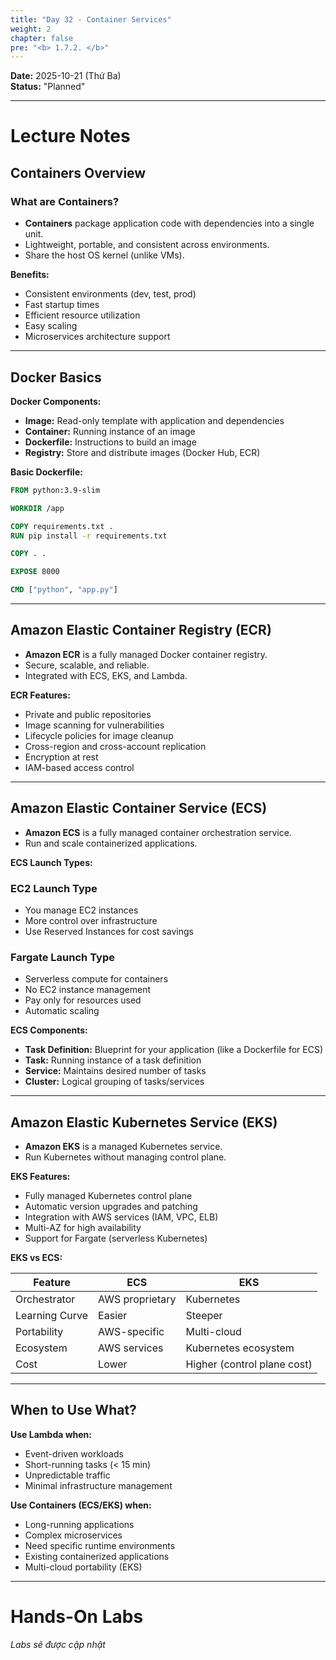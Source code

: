 ```yaml
---
title: "Day 32 - Container Services"
weight: 2
chapter: false
pre: "<b> 1.7.2. </b>"
---
```


**Date:** 2025-10-21 (Thứ Ba)  
**Status:** "Planned"  

---

# **Lecture Notes**

## Containers Overview

### What are Containers?

- **Containers** package application code with dependencies into a single unit.
- Lightweight, portable, and consistent across environments.
- Share the host OS kernel (unlike VMs).

**Benefits:**

- Consistent environments (dev, test, prod)
- Fast startup times
- Efficient resource utilization
- Easy scaling
- Microservices architecture support

---

## Docker Basics

**Docker Components:**

- **Image:** Read-only template with application and dependencies
- **Container:** Running instance of an image
- **Dockerfile:** Instructions to build an image
- **Registry:** Store and distribute images (Docker Hub, ECR)

**Basic Dockerfile:**

```dockerfile
FROM python:3.9-slim

WORKDIR /app

COPY requirements.txt .
RUN pip install -r requirements.txt

COPY . .

EXPOSE 8000

CMD ["python", "app.py"]
```

---

## Amazon Elastic Container Registry (ECR)

- **Amazon ECR** is a fully managed Docker container registry.
- Secure, scalable, and reliable.
- Integrated with ECS, EKS, and Lambda.

**ECR Features:**

- Private and public repositories
- Image scanning for vulnerabilities
- Lifecycle policies for image cleanup
- Cross-region and cross-account replication
- Encryption at rest
- IAM-based access control

---

## Amazon Elastic Container Service (ECS)

- **Amazon ECS** is a fully managed container orchestration service.
- Run and scale containerized applications.

**ECS Launch Types:**

### EC2 Launch Type

- You manage EC2 instances
- More control over infrastructure
- Use Reserved Instances for cost savings

### Fargate Launch Type

- Serverless compute for containers
- No EC2 instance management
- Pay only for resources used
- Automatic scaling

**ECS Components:**

- **Task Definition:** Blueprint for your application (like a Dockerfile for ECS)
- **Task:** Running instance of a task definition
- **Service:** Maintains desired number of tasks
- **Cluster:** Logical grouping of tasks/services

---

## Amazon Elastic Kubernetes Service (EKS)

- **Amazon EKS** is a managed Kubernetes service.
- Run Kubernetes without managing control plane.

**EKS Features:**

- Fully managed Kubernetes control plane
- Automatic version upgrades and patching
- Integration with AWS services (IAM, VPC, ELB)
- Multi-AZ for high availability
- Support for Fargate (serverless Kubernetes)

**EKS vs ECS:**

| Feature | ECS | EKS |
|---------|-----|-----|
| Orchestrator | AWS proprietary | Kubernetes |
| Learning Curve | Easier | Steeper |
| Portability | AWS-specific | Multi-cloud |
| Ecosystem | AWS services | Kubernetes ecosystem |
| Cost | Lower | Higher (control plane cost) |

---

## When to Use What?

**Use Lambda when:**

- Event-driven workloads
- Short-running tasks (< 15 min)
- Unpredictable traffic
- Minimal infrastructure management

**Use Containers (ECS/EKS) when:**

- Long-running applications
- Complex microservices
- Need specific runtime environments
- Existing containerized applications
- Multi-cloud portability (EKS)

---

# **Hands-On Labs**

*Labs sẽ được cập nhật*
